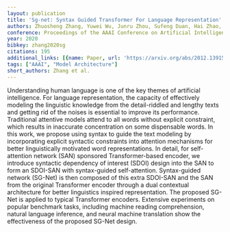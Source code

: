 ```yaml
---
layout: publication
title: 'Sg-net: Syntax Guided Transformer For Language Representation'
authors: Zhuosheng Zhang, Yuwei Wu, Junru Zhou, Sufeng Duan, Hai Zhao, Rui Wang
conference: Proceedings of the AAAI Conference on Artificial Intelligence
year: 2020
bibkey: zhang2020sg
citations: 195
additional_links: [{name: Paper, url: 'https://arxiv.org/abs/2012.13915'}]
tags: ["AAAI", "Model Architecture"]
short_authors: Zhang et al.
---
```

Understanding human language is one of the key themes of artificial
intelligence. For language representation, the capacity of effectively modeling
the linguistic knowledge from the detail-riddled and lengthy texts and getting
rid of the noises is essential to improve its performance. Traditional
attentive models attend to all words without explicit constraint, which results
in inaccurate concentration on some dispensable words. In this work, we propose
using syntax to guide the text modeling by incorporating explicit syntactic
constraints into attention mechanisms for better linguistically motivated word
representations. In detail, for self-attention network (SAN) sponsored
Transformer-based encoder, we introduce syntactic dependency of interest (SDOI)
design into the SAN to form an SDOI-SAN with syntax-guided self-attention.
Syntax-guided network (SG-Net) is then composed of this extra SDOI-SAN and the
SAN from the original Transformer encoder through a dual contextual
architecture for better linguistics inspired representation. The proposed
SG-Net is applied to typical Transformer encoders. Extensive experiments on
popular benchmark tasks, including machine reading comprehension, natural
language inference, and neural machine translation show the effectiveness of
the proposed SG-Net design.